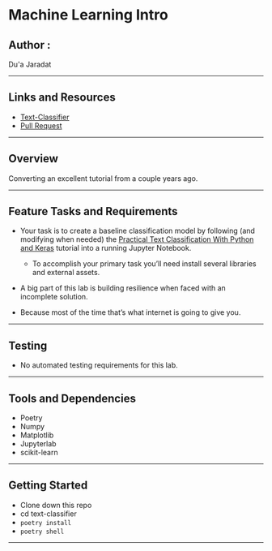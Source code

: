 # Machine Learning Intro 


## Author : 

Du'a Jaradat

---

## Links and Resources

- [Text-Classifier]()
- [Pull Request]()

---
## Overview

Converting an excellent tutorial from a couple years ago.

---
## Feature Tasks and Requirements
 - Your task is to create a baseline classification model by following (and modifying when needed) the [Practical Text Classification With Python and Keras](https://realpython.com/python-keras-text-classification/) tutorial into a running Jupyter Notebook.

     - To accomplish your primary task you’ll need install several libraries and external assets.

- A big part of this lab is building resilience when faced with an incomplete solution.

- Because most of the time that’s what internet is going to give you.

---

## Testing

- No automated testing requirements for this lab.

---

## Tools and Dependencies

- Poetry
- Numpy
- Matplotlib
- Jupyterlab
- scikit-learn

---

## Getting Started

- Clone down this repo
- cd text-classifier
- `poetry install`
- `poetry shell`



---